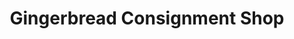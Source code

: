 ---
title: "Gingerbread Consignment Shop"
url: /midland-park/gingerbread-consignment-shop/
shop: charity
---